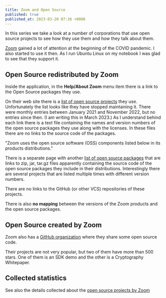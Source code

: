```yaml
---
title: Zoom and Open Source
published: true
published_at: 2023-03-20 07:26 +0000
---
```


In this series we take a look at a number of corporations that use open source projects to see how they use them and how they talk about them.

[Zoom](https://zoom.us/) gained a lot of attention at the beginning of the COVID pandemic. I also started to use it then.
As I run Ubuntu Linux on my notebook I was glad to see that they support it.

## Open Source redistributed by Zoom

Inside the application, in the **Help/About Zoom** menu item there is a link to the Open Source packages they use.

On their web site there is a [list of open source projects](https://explore.zoom.us/en/opensource/) they use. Unfortunately the list looks like they have stopped
maintaining it. There were monthly entries between January 2021 and November 2022, but no entries since then. (I am writing this in March 2023.)
As I understand behind each link there is a text file containing the names and version numbers of the open source packages they use along with the licenses.
In these files there are no links to the source code of the packages.

"Zoom uses the open source software (OSS) components listed below in its products distributions."

There is a separate page with another [list of open source packages](https://explore.zoom.us/en/opensource/source/) that are links to zip, jar, tar.gz files
apparently containing the source code of the open source packages they include in their distributions. Interestingly there are several projects that are listed multiple times with different version numbers.

There are no links to the GitHub (or other VCS) repositories of these projects.

There is also **no mapping** between the versions of the Zoom products and the open source packages.

## Open Source created by Zoom

Zoom also has a [GitHub organization](https://github.com/zoom) where they share some open source code.

Their projects are not very popular, but two of them have more than 500 stars. One of them is an SDK demo and the other is a Cryptography Whitepaper.

## Collected statistics

See also the details collected about the [open source projects by Zoom](https://osdc.code-maven.com/open-source-by-organizations/github/zoom)

